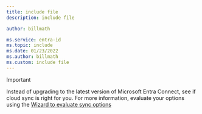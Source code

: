 ```yaml
---
title: include file
description: include file

author: billmath

ms.service: entra-id
ms.topic: include
ms.date: 01/23/2022
ms.author: billmath
ms.custom: include file
---
```


> [!IMPORTANT]
> Instead of upgrading to the latest version of Microsoft Entra Connect, see if cloud sync is right for you. 
> For more information, evaluate your options using the [Wizard to evaluate sync options](https://aka.ms/EvaluateSyncOptions)
